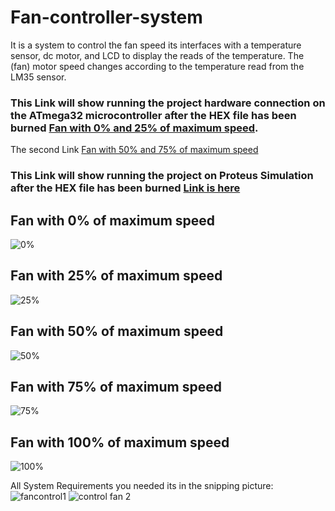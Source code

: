 # Fan-controller-system
It is a system to control the fan speed its interfaces with a temperature sensor, dc motor, and LCD to display the reads of the temperature. The (fan) motor speed changes according to the temperature read from the LM35 sensor.
### This Link will show running the project hardware connection on the ATmega32 microcontroller after the HEX file has been burned [Fan with 0% and 25% of maximum speed](https://drive.google.com/file/d/1TJIBSno3GEpkTBCkUBpCxUL5Q-hgwTe9/view?usp=sharing ).
The second Link [Fan with 50% and 75% of maximum speed](https://drive.google.com/file/d/1Lvz1PpKzRIBmc3F65m5m3Om6mpIHvWNa/view?usp=sharing )
### This Link will show running the project on Proteus Simulation after the HEX file has been burned [Link is here](https://drive.google.com/file/d/1eRl15a4i71amiTC6HAbFCALYIci6XF3I/view?usp=sharing)

## Fan with 0% of maximum speed
![0%](https://user-images.githubusercontent.com/22917887/211694933-47b50daf-8c10-4174-a39f-ab9f0c3bb48f.png)
## Fan with 25% of maximum speed
![25%](https://user-images.githubusercontent.com/22917887/211694929-2c36dcbc-caa1-4d63-924a-071ea1171544.png)
## Fan with 50% of maximum speed
![50%](https://user-images.githubusercontent.com/22917887/211694939-01897bd0-fed9-4177-8f93-69f8e74c7943.png)
## Fan with 75% of maximum speed
![75%](https://user-images.githubusercontent.com/22917887/211694937-2347466a-7159-4c05-a970-f13e938c4115.png)
## Fan with 100% of maximum speed
![100%](https://user-images.githubusercontent.com/22917887/211694935-94f74d8b-2a1d-4104-a291-76070a0a1b5c.png)

All System Requirements you needed its in the snipping picture:
![fancontrol1](https://user-images.githubusercontent.com/22917887/211688705-1b793980-4533-406b-bd2c-8a3c7dc1fff8.png)
![control fan 2](https://user-images.githubusercontent.com/22917887/211688708-651ad5dd-f990-4fb8-9922-5c6e74727f05.png)


